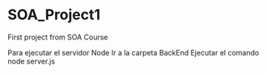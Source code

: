 # SOA_Project1
First project from SOA Course

Para ejecutar el servidor Node
Ir a la carpeta BackEnd
Ejecutar el comando node server.js
